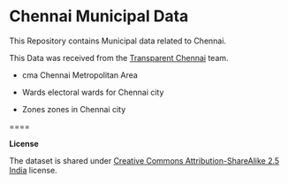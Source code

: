 Chennai Municipal Data
====

This Repository contains Municipal data related to Chennai.

This Data was received from the [Transparent Chennai](http://www.transparentchennai.com/) team.



* cma
Chennai Metropolitan Area 

* Wards
electoral wards for Chennai city

* Zones
zones in Chennai city

====

**License**

The dataset is shared under [Creative Commons Attribution-ShareAlike 2.5 India](http://creativecommons.org/licenses/by-sa/2.5/in/) license.